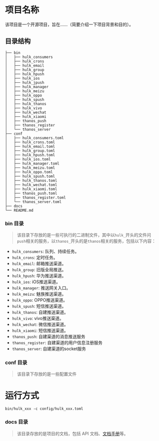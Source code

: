 # 项目名称

该项目是一个开源项目，旨在......（简要介绍一下项目背景和目的）。

## 目录结构

```
├── bin
│   ├── hulk_consumers
│   ├── hulk_crons
│   ├── hulk_email
│   ├── hulk_group
│   ├── hulk_hpush
│   ├── hulk_ios
│   ├── hulk_jpush
│   ├── hulk_manager
│   ├── hulk_meizu
│   ├── hulk_oppo
│   ├── hulk_spush
│   ├── hulk_thanos
│   ├── hulk_vivo
│   ├── hulk_wechat
│   ├── hulk_xiaomi
│   ├── thanos_push
│   ├── thanos_register
│   └── thanos_server
├── conf
│   ├── hulk_consumers.toml
│   ├── hulk_crons.toml
│   ├── hulk_email.toml
│   ├── hulk_group.toml
│   ├── hulk_hpush.toml
│   ├── hulk_ios.toml
│   ├── hulk_manager.toml
│   ├── hulk_meizu.toml
│   ├── hulk_oppo.toml
│   ├── hulk_spush.toml
│   ├── hulk_thanos.toml
│   ├── hulk_wechat.toml
│   ├── hulk_xiaomi.toml
│   ├── thanos_push.toml
│   ├── thanos_register.toml
│   └── thanos_server.toml
├── docs
└── README.md
```

### bin 目录
> 该目录下存放的是一些可执行的二进制文件，其中以`hulk_`开头的文件问`push`相关的服务，以`thanos_`开头的是`thanos`相关的服务，包括以下内容：

- `hulk_consumers`: 队列、持续任务。
- `hulk_crons`: 定时任务。
- `hulk_email`: 邮箱推送渠道。
- `hulk_group`: 旧版全局推送。
- `hulk_hpush`: 华为推送渠道。
- `hulk_ios`: iOS推送渠道。
- `hulk_manager`: 推送网关入口。
- `hulk_meizu`: 魅族推送渠道。
- `hulk_oppo`: OPPO推送渠道。
- `hulk_spush`: 短信推送渠道。
- `hulk_thanos`: 自建推送渠道。
- `hulk_vivo`: vivo推送渠道。
- `hulk_wechat`: 微信推送渠道。
- `hulk_xiaomi`: 短信推送渠道。
- `thanos_push`: 自建渠道的消息推送服务
- `thanos_register`: 自建渠道的用户信息注册服务
- `thanos_server`: 自建渠道的socket服务

###  conf 目录
> 该目录下存放的是一些配置文件

# 运行方式
  ```shell
  bin/hulk_xxx -c config/hulk_xxx.toml
  ```

### docs 目录
> 该目录存放的是项目的文档，包括 API 文档、[文档手册](./docs/README.md)等。
